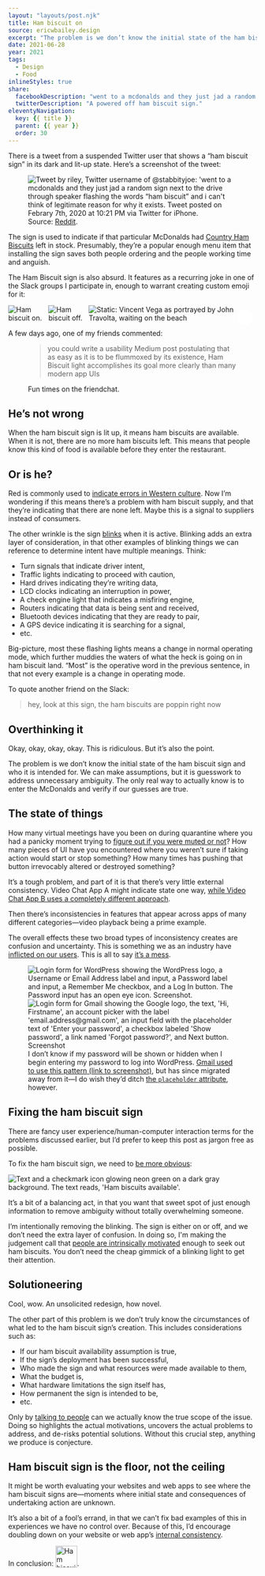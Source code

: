 ```yaml
---
layout: "layouts/post.njk"
title: Ham biscuit on
source: ericwbailey.design
excerpt: "The problem is we don’t know the initial state of the ham biscuit sign and who it is intended for"
date: 2021-06-28
year: 2021
tags:
  - Design
  - Food
inlineStyles: true
share:
  facebookDescription: "went to a mcdonalds and they just jad a random sign next to the drive through speaker flashing the words “ham biscuit” and i can't think of legitimate reason for why it exists."
  twitterDescription: "A powered off ham biscuit sign."
eleventyNavigation:
  key: {{ title }}
  parent: {{ year }}
  order: 30
---
```


There is a tweet from a suspended Twitter user that shows a “ham biscuit sign” in its dark and lit-up state. Here’s a screenshot of the tweet:

<figure
  role="figure"
  aria-label="Source: Reddit.">
  <img
    alt="Tweet by riley, Twitter username of @stabbityjoe: 'went to a mcdonalds and they just jad a random sign next to the drive through speaker flashing the words “ham biscuit” and i can't think of legitimate reason for why it exists. Tweet posted on Febrary 7th, 2020 at 10:21 PM via Twitter for iPhone."
    src="{{ '/img/posts/ham-biscuit-on/tweet.png' | url }}" />
  <figcaption>
    Source: <a href="https://www.reddit.com/r/WhitePeopleTwitter/comments/f1af77/hmmmmm/">Reddit</a>.
  </figcaption>
</figure>

The sign is used to indicate if that particular McDonalds had [Country Ham Biscuits](https://national.restaurant/mcdonalds-country-ham-biscuit) left in stock. Presumably, they’re a popular enough menu item that installing the sign saves both people ordering and the people working time and anguish.

The Ham Biscuit sign is also absurd. It features as a recurring joke in one of the Slack groups I participate in, enough to warrant creating custom emoji for it:

<style>
.object-and-details {
  display: inline-block;
  position: relative;
}

summary {
  color: #ffffff;
  background: #000000;
  width: 2rem;
  height: 2rem;
  position: absolute;
  top: 0.5rem;
  right: 0.5rem;
  z-index: 2;
  border-radius: 50%;
  background-image: url("https://assets.codepen.io/128034/play_circle_filled-24px.svg");
  background-size: 90% auto;
  background-repeat: no-repeat;
  background-position: center;
  background-color: white;
  cursor: pointer;
}

[open] summary {
  background-image: url("https://assets.codepen.io/128034/pause_circle_filled-24px.svg");
  box-shadow: 0 0 0 2px #fff;
  background-color: white;
}

details summary::-webkit-details-marker {
  display: none; /* For blink/webkit */
}

details > summary:first-of-type {
  list-style: none; /* For firefox */
}

summary + * {
  position: absolute;
  top: 0;
  left: 0;
  right: 0;
  bottom: 0;
  padding: 1rem;
  padding-top: 3rem;
  color: #ffffff;
  overflow-y: auto;
}

summary + * a {
  color: #ffffff;
}
summary:focus {
  box-shadow: 0 0 0 0.25rem #000000;
  outline: transparent;
}

.object-and-details1 img {
  display: inline-block;
  position: absolute;
  top: 0;
  left: 0;
  overflow: visible;
}
</style>

<div style="display: flex; gap: var(--scale2);">
  <img
    alt="Ham biscuit on."
    src="{{ '/img/posts/ham-biscuit-on/ham-biscuit-on.png' | url }}" />
  <img
    alt="Ham biscuit off."
    src="{{ '/img/posts/ham-biscuit-on/ham-biscuit-off.png' | url }}" />
  <div class="object-and-details">
    <img
      src="{{ '/img/posts/ham-biscuit-on/ham-biscuit-on.png' | url }}"
      alt="Static: Vincent Vega as portrayed by John Travolta, waiting on the beach" />
    <details>
    <summary role="button" aria-label="Animated image"></summary>
    <div class="object-and-details1">
      <img
        src="{{ '/img/posts/ham-biscuit-on/ham-biscuit-indeterminate.gif' | url }}"
        alt="Animated: Vincent Vega as portrayed by John Travolta, waiting on the beach" />
    </div>
  </details>
</div>
</div>

A few days ago, one of my friends commented:

<figure
  role="figure"
  aria-label="you could write a usability Medium post postulating that as easy as it is to be flummoxed by its existence, Ham Biscuit light accomplishes its goal more clearly than many modern app UIs">
  <blockquote>
    you could write a usability Medium post postulating that as easy as it is to be flummoxed by its existence, Ham Biscuit light accomplishes its goal more clearly than many modern app UIs
  </blockquote>
  <figcaption>Fun times on the friendchat.</figcaption>
</figure>

## He’s not wrong

When the ham biscuit sign is lit up, it means ham biscuits are available. When it is not, there are no more ham biscuits left. This means that people know this kind of food is available before they enter the restaurant.

## Or is he?

Red is commonly used to [indicate errors in Western culture](https://graphicdesign.stackexchange.com/questions/6982/except-china-which-country-will-use-red-for-up-and-green-for-down). Now I’m wondering if this means there’s a problem with ham biscuit supply, and that they’re indicating that there are none left. Maybe this is a signal to suppliers instead of consumers.

The other wrinkle is the sign [blinks](https://en.m.wikipedia.org/wiki/Blinkenlights) when it is active. Blinking adds an extra layer of consideration, in that other examples of blinking things we can reference to determine intent have multiple meanings. Think:

- Turn signals that indicate driver intent,
- Traffic lights indicating to proceed with caution,
- Hard drives indicating they’re writing data,
- LCD clocks indicating an interruption in power,
- A check engine light that indicates a misfiring engine,
- Routers indicating that data is being sent and received,
- Bluetooth devices indicating that they are ready to pair,
- A GPS device indicating it is searching for a signal,
- etc.

Big-picture, most these flashing lights means a change in normal operating mode, which further muddies the waters of what the heck is going on in ham biscuit land. “Most” is the operative word in the previous sentence, in that not every example is a change in operating mode.

To quote another friend on the Slack:

<blockquote>
  hey, look at this sign, the ham biscuits are poppin right now
</blockquote>

## Overthinking it

Okay, okay, okay, okay. This is ridiculous. But it’s also the point.

The problem is we don’t know the initial state of the ham biscuit sign and who it is intended for. We can make assumptions, but it is guesswork to address unnecessary ambiguity. The only real way to actually know is to enter the McDonalds and verify if our guesses are true.

## The state of things

How many virtual meetings have you been on during quarantine where you had a panicky moment trying to [figure out if you were muted or not](https://www.viget.com/articles/unsolved-zoom-mysteries/)? How many pieces of UI have you encountered where you weren’t sure if taking action would start or stop something? How many times has pushing that button irrevocably altered or destroyed something?

It’s a tough problem, and part of it is that there’s very little external consistency. Video Chat App A might indicate state one way, [while Video Chat App B uses a completely different approach](https://daverupert.com/2019/04/anthology-of-mute-buttons-in-chat-apps/).

Then there’s inconsistencies in features that appear across apps of many different categories—video playback being a prime example.

The overall effects these two broad types of inconsistency creates are confusion and uncertainty. This is something we as an industry have [inflicted on our users](https://dev.to/zetareticoli/dark-light-mode-toggle-a-usability-issue-1gg2). This is all to say [it’s a mess](https://twitter.com/jazztrombonist/status/933064222778335232).

<figure
  role="figure"
  aria-label="I don’t know if my password will be shown or hidden when I begin entering my password to log into WordPress. Gmail used to use this pattern, but has since migrated away from it—I do wish they’d ditch the placeholder attribute, however.">
  <div class="side-by-side">
    <img
      alt="Login form for WordPress showing the WordPress logo, a Username or Email Address label and input, a Password label and input, a Remember Me checkbox, and a Log In button. The Password input has an open eye icon. Screenshot."
      src="{{ '/img/posts/ham-biscuit-on/login-wordpress.png' | url }}" />
    <img
      alt="Login form for Gmail showing the Google logo, the text, 'Hi, Firstname', an account picker with the label 'email.address@gmail.com', an input field with the placeholder text of 'Enter your password', a checkbox labeled 'Show password', a link named 'Forgot password?', and Next button. Screenshot"
      src="{{ '/img/posts/ham-biscuit-on/login-gmail.png' | url }}" />
    </div>
  <figcaption>
    I don’t know if my password will be shown or hidden when I begin entering my password to log into WordPress. <a href="https://i.stack.imgur.com/nqWot.png">Gmail used to use this pattern<span class="hide-visually"> (link to screenshot)</a>, but has since migrated away from it—I do wish they’d ditch <a href="https://www.smashingmagazine.com/2018/06/placeholder-attribute/">the <code>placeholder</code> attribute</a>, however.
  </figcaption>
</figure>

## Fixing the ham biscuit sign

There are fancy user experience/human-computer interaction terms for the problems discussed earlier, but I’d prefer to keep this post as jargon free as possible.

To fix the ham biscuit sign, we need to [be more obvious](https://www.lukew.com/ff/entry.asp?1945):

<img
    alt="Text and a checkmark icon glowing neon green on a dark gray background. The text reads, 'Ham biscuits available'."
    src="{{ '/img/posts/ham-biscuit-on/ham-biscuits-available.png' | url }}" />

It’s a bit of a balancing act, in that you want that sweet spot of just enough information to remove ambiguity without totally overwhelming someone.

I’m intentionally removing the blinking. The sign is either on or off, and we don’t need the extra layer of confusion. In doing so, I'm making the judgement call that [people are intrinsically motivated](https://thoughtbot.com/blog/using-personas-in-the-product-design-sprint#intrinsic) enough to seek out ham biscuits. You don’t need the cheap gimmick of a blinking light to get their attention.

## Solutioneering

Cool, wow. An unsolicited redesign, how novel.

The other part of this problem is we don’t truly know the circumstances of what led to the ham biscuit sign’s creation. This includes considerations such as:


- If our ham biscuit availability assumption is true,
- If the sign’s deployment has been successful,
- Who made the sign and what resources were made available to them,
- What the budget is,
- What hardware limitations the sign itself has,
- How permanent the sign is intended to be,
- etc.

Only by [talking to people](https://abookapart.com/products/just-enough-research) can we actually know the true scope of the issue. Doing so highlights the actual motivations, uncovers the actual problems to address, and de-risks potential solutions. Without this crucial step, anything we produce is conjecture.

## Ham biscuit sign is the floor, not the ceiling

It might be worth evaluating your websites and web apps to see where the ham biscuit signs are—moments where initial state and consequences of undertaking action are unknown.

It’s also a bit of a fool’s errand, in that we can’t fix bad examples of this in experiences we have no control over. Because of this, I’d encourage doubling down on your website or web app’s [internal consistency](https://www.tpgi.com/inclusive-design-principle-be-consistent/#internalconsistency).

In conclusion: <img alt="Ham biscuit off." height="44" width="44" style="display: inline-block; vertical-align: bottom;" src="{{ '/img/posts/ham-biscuit-on/ham-biscuit-off.png' | url }}" />.
